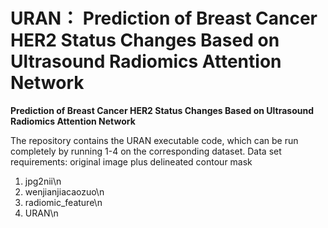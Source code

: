 # URAN： Prediction of Breast Cancer HER2 Status Changes Based on Ultrasound Radiomics Attention Network
**Prediction of Breast Cancer HER2 Status Changes Based on Ultrasound Radiomics Attention Network**

The repository contains the URAN executable code, which can be run completely by running 1-4 on the corresponding dataset.
Data set requirements: original image plus delineated contour mask

1. jpg2nii\n
2. wenjianjiacaozuo\n
3. radiomic_feature\n
4. URAN\n
